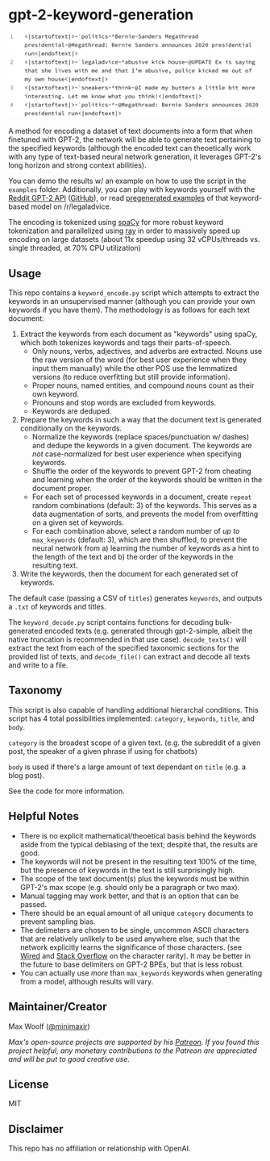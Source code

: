 # gpt-2-keyword-generation

![](example/example_pic.png)

A method for encoding a dataset of text documents into a form that when finetuned with GPT-2, the network will be able to generate text pertaining to the specified keywords (although the encoded text can theoetically work with any type of text-based neural network generation, it leverages GPT-2's long horizon and strong context abilities).

You can demo the results w/ an example on how to use the script in the `examples` folder. Additionally, you can play with keywords yourself with the [Reddit GPT-2 API](https://minimaxir.com/apps/gpt2-reddit/) ([GitHub](https://github.com/minimaxir/reddit-gpt-2-cloud-run)), or read [pregenerated examples](https://www.reddit.com/r/legaladviceofftopic/comments/bxi869/i_trained_an_ai_to_generate_the_ultimate/) of that keyword-based model on /r/legaladvice.

The encoding is tokenized using [spaCy](https://spacy.io) for more robust keyword tokenization and parallelized using [ray](https://github.com/ray-project/ray) in order to massively speed up encoding on large datasets (about 11x speedup using 32 vCPUs/threads vs. single threaded, at 70% CPU utilization)

## Usage

This repo contains a `keyword_encode.py` script which attempts to extract the keywords in an unsupervised manner (although you can provide your own keywords if you have them). The methodology is as follows for each text document:

1. Extract the keywords from each document as "keywords" using spaCy, which both tokenizes keywords and tags their parts-of-speech.
	* Only nouns, verbs, adjectives, and adverbs are extracted. Nouns use the raw version of the word (for best user experience when they input them manually) while the other POS use the lemmatized versions (to reduce overfitting but still provide information).
	* Proper nouns, named entities, and compound nouns count as their own keyword.
	* Pronouns and stop words are excluded from keywords.
	* Keywords are deduped.
2. Prepare the keywords in such a way that the document text is generated conditionally on the keywords.
	* Normalize the keywords (replace spaces/punctuation w/ dashes) and dedupe the keywords in a given document. The keywords are *not* case-normalized for best user experience when specifying keywords.
	* Shuffle the order of the keywords to prevent GPT-2 from cheating and learning when the order of the keywords should be written in the document proper.
	* For each set of processed keywords in a document, create `repeat` random combinations (default: 3) of the keywords. This serves as a data augmentation of sorts, and prevents the model from overfitting on a given set of keywords.
	* For each combination above, select a random number of *up to* `max_keywords` (default: 3), which are then shuffled, to prevent the neural network from a) learning the number of keywords as a hint to the length of the text and b) the order of the keywords in the resulting text.
3. Write the keywords, then the document for each generated set of keywords.

The default case (passing a CSV of `titles`) generates `keywords`, and outputs a `.txt` of keywords and titles.

The `keyword_decode.py` script contains functions for decoding bulk-generated encoded texts (e.g. generated through gpt-2-simple, albeit the native truncation is recommended in that use case). `decode_texts()` will extract the text from each of the specified taxonomic sections for the provided list of texts, and `decode_file()` can extract and decode all texts and write to a file.

## Taxonomy

This script is also capable of handling additional hierarchal conditions. This script has 4 total possibilities implemented:
`category`, `keywords`, `title`, and `body`.

`category` is the broadest scope of a given text. (e.g. the subreddit of a given post, the speaker of a given phrase if using for chatbots)

`body` is used if there's a large amount of text dependant on `title` (e.g. a blog post).

See the code for more information.

## Helpful Notes

* There is no explicit mathematical/theoetical basis behind the keywords aside from the typical debiasing of the text; despite that, the results are good.
* The keywords will not be present in the resulting text 100% of the time, but the presence of keywords in the text is still surprisingly high.
* The scope of the text document(s) plus the keywords must be within GPT-2's max scope (e.g. should only be a paragraph or two max).
* Manual tagging may work better, and that is an option that can be passed.
* There should be an equal amount of all unique `category` documents to prevent sampling bias.
* The delimeters are chosen to be single, uncommon ASCII characters that are relatively unlikely to be used anywhere else, such that the network explicitly learns the significance of those characters. (see [Wired](https://www.wired.com/2013/08/the-rarity-of-the-ampersand/) and [Stack Overflow](https://stackoverflow.com/questions/492090/least-used-delimiter-character-in-normal-text-ascii-128) on the character rarity). It may be better in the future to base delimiters on GPT-2 BPEs, but that is less robust.
* You can actually use *more* than `max_keywords` keywords when generating from a model, although results will vary.

## Maintainer/Creator

Max Woolf ([@minimaxir](https://minimaxir.com))

*Max's open-source projects are supported by his [Patreon](https://www.patreon.com/minimaxir). If you found this project helpful, any monetary contributions to the Patreon are appreciated and will be put to good creative use.*

## License

MIT

## Disclaimer

This repo has no affiliation or relationship with OpenAI.